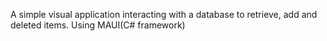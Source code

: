 A simple visual application interacting with a database to retrieve, add and deleted items.
Using MAUI(C# framework)
